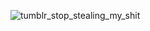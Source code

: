 <!--### Hi there 👋 -->

![tumblr_stop_stealing_my_shit](https://user-images.githubusercontent.com/58654842/146657077-13fe4ca8-57ac-411f-8b95-aacf29d72ddc.gif)


<!--
**GandalfTea/GandalfTea** is a ✨ _special_ ✨ repository because its `README.md` (this file) appears on your GitHub profile.

Here are some ideas to get you started:

- 🔭 I’m currently working on ...
- 🌱 I’m currently learning ...
- 👯 I’m looking to collaborate on ...
- 🤔 I’m looking for help with ...
- 💬 Ask me about ...
- 📫 How to reach me: ...
- 😄 Pronouns: ...
- ⚡ Fun fact: ...
-->
